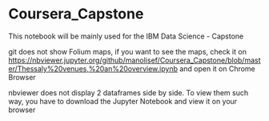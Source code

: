 # Coursera_Capstone
This notebook will be mainly used for the IBM Data Science - Capstone

git does not show Folium maps, if you want to see the maps, 
check it on  https://nbviewer.jupyter.org/github/manolisef/Coursera_Capstone/blob/master/Thessaly%20venues,%20an%20overview.ipynb and open it on Chrome Browser

nbviewer does not display 2 dataframes side by side.
To view them such way, you have to download the Jupyter Notebook and view it on your browser
